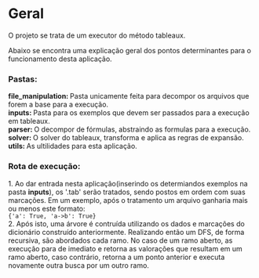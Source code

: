 <h1>Geral</h1>
<p>O projeto se trata de um executor do método tableaux.</p>
<p>Abaixo se encontra uma explicação geral dos pontos determinantes para o funcionamento desta aplicação.</p>

<h3>Pastas:</h3>
<b>file_manipulation: </b>Pasta unicamente feita para decompor os arquivos que forem a base para a execução.<br>
<b>inputs: </b>Pasta para os exemplos que devem ser passados para a execução em tableaux.<br>
<b>parser: </b>O decompor de fórmulas, abstraindo as formulas para a execução.<br>
<b>solver: </b>O solver do tableaux, transforma e aplica as regras de expansão.<br>
<b>utils: </b>As ultilidades para esta aplicação.<br>

<h3>Rota de execução:</h3>
1. Ao dar entrada nesta aplicação(inserindo os determiandos exemplos na pasta <b>inputs</b>), os '.tab' serão tratados, sendo postos em ordem com suas marcações. Em um exemplo, após o tratamento um arquivo ganharia mais ou menos este formato:<br>
<code>{'a': True, 'a->b': True}</code><br>
2. Após isto, uma árvore é contruída utilizando os dados e marcações do dicionário construído anteriormente. Realizando então um DFS, de forma recursiva, são abordados cada ramo. No caso de um ramo aberto, as execução para de imediato e retorna as valorações que resultam em um ramo aberto, caso contrário, retorna a um ponto anterior e executa novamente outra busca por um outro ramo.
